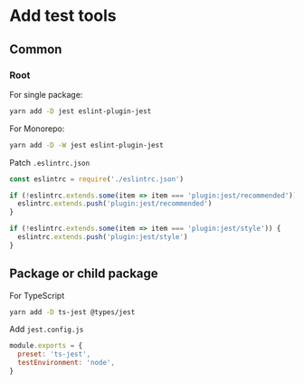 # Add test tools

## Common

### Root

For single package:

```bash
yarn add -D jest eslint-plugin-jest
```

For Monorepo:

```bash
yarn add -D -W jest eslint-plugin-jest
```

Patch `.eslintrc.json`

```js
const eslintrc = require('./eslintrc.json')

if (!eslintrc.extends.some(item => item === 'plugin:jest/recommended')) {
  eslintrc.extends.push('plugin:jest/recommended')
}

if (!eslintrc.extends.some(item => item === 'plugin:jest/style')) {
  eslintrc.extends.push('plugin:jest/style')
}
```

## Package or child package

For TypeScript

```bash
yarn add -D ts-jest @types/jest
```

Add `jest.config.js`

```js
module.exports = {
  preset: 'ts-jest',
  testEnvironment: 'node',
}
```
